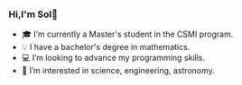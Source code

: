 ### Hi,I'm Sol👋

- 🎓 I’m currently a Master's student in the CSMI program.
- 💡 I have a bachelor's degree in mathematics.
- 💻 I’m looking to advance my programming skills.
- 🔭 I’m interested in science, engineering, astronomy.

<!--
**dianasolangel/dianasolangel** is a ✨ _special_ ✨ repository because its `README.md` (this file) appears on your GitHub profile.

Here are some ideas to get you started:

- 🎓 I’m currently a Master's student in the CSMI program.
- 💡 I have a bachelor's degree in mathematics.
- 💻 I’m looking to advance my programming skills.
- 🔭 I’m interested in science, engineering, astronomy.
-->
